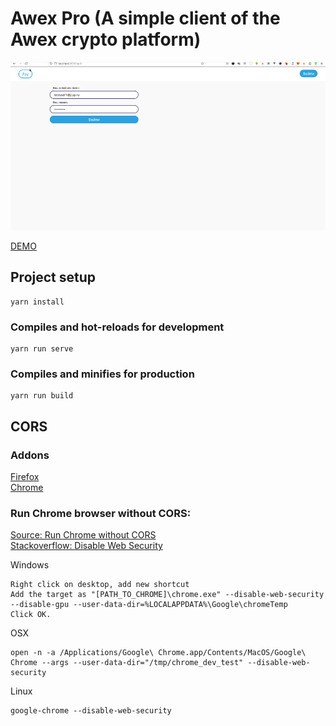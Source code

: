 # Awex Pro (A simple client of the Awex crypto platform)

![review](src/assets/review.gif "Awex Pro")

[DEMO](https://alekstar79.github.io/awex-pro)

## Project setup
```
yarn install
```

### Compiles and hot-reloads for development
```
yarn run serve
```

### Compiles and minifies for production
```
yarn run build
```

## CORS

### Addons

[Firefox](https://addons.mozilla.org/en-US/firefox/addon/cors-everywhere)  
[Chrome](https://chrome.google.com/webstore/detail/allow-cors-access-control/lhobafahddgcelffkeicbaginigeejlf)

### Run Chrome browser without CORS:

[Source: Run Chrome without CORS](https://alfilatov.com/posts/run-chrome-without-cors)  
[Stackoverflow: Disable Web Security](https://stackoverflow.com/questions/35432749/disable-web-security-in-chrome-48)

Windows
````
Right click on desktop, add new shortcut
Add the target as "[PATH_TO_CHROME]\chrome.exe" --disable-web-security --disable-gpu --user-data-dir=%LOCALAPPDATA%\Google\chromeTemp
Click OK.
````
OSX
````
open -n -a /Applications/Google\ Chrome.app/Contents/MacOS/Google\ Chrome --args --user-data-dir="/tmp/chrome_dev_test" --disable-web-security
````
Linux
````
google-chrome --disable-web-security
````
